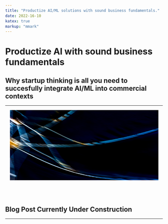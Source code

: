 ```yaml
---
title: "Productize AI/ML solutions with sound business fundamentals."
date: 2022-16-10
katex: true
markup: "mmark"
---
```

# Productize AI with sound business fundamentals
## Why startup thinking is all you need to succesfully integrate AI/ML into commercial contexts
---

<p align="center"> <img src="/posts/blog_AI_image.jpeg"/ width = "475" height = "225"> </p>

<br><br>

## Blog Post Currently Under Construction 

---

<br><br>
